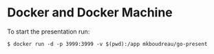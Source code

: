 # Docker and Docker Machine

To start the presentation run:

    $ docker run -d -p 3999:3999 -v $(pwd):/app mkboudreau/go-present
